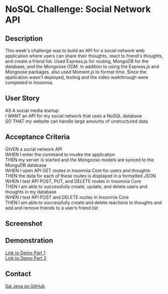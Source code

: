 # NoSQL Challenge: Social Network API

## Description
This week's challenge was to build an API for a social network web application where users can share their thoughts, react to friend's thoughts, and create a friend list.
Used Express.js for routing, MongoDB for the database, and the Mongoose ODM. In addition to using the Express.js and Mongoose packages, also used Moment.js to format time. 
Since the application wasn't deployed, testing and the video walkthrough were completed in Insomnia.

## User Story

AS A social media startup  
I WANT an API for my social network that uses a NoSQL database  
SO THAT my website can handle large amounts of unstructured data  

## Acceptance Criteria

GIVEN a social network API  
WHEN I enter the command to invoke the application  
THEN my server is started and the Mongoose models are synced to the MongoDB database  
WHEN I open API GET routes in Insomnia Core for users and thoughts  
THEN the data for each of these routes is displayed in a formatted JSON  
WHEN I test API POST, PUT, and DELETE routes in Insomnia Core  
THEN I am able to successfully create, update, and delete users and thoughts in my database  
WHEN I test API POST and DELETE routes in Insomnia Core  
THEN I am able to successfully create and delete reactions to thoughts and add and remove friends to a user’s friend list  

## Screenshot



## Demonstration

[Link to Demo Part 1](https://drive.google.com/file/d/1Sv-E1GCBn_gdM7hHRnrjQhhtEfN9HH4W/view)  
[Link to Demo Part 2](https://drive.google.com/file/d/1bWNSfK2iXrH7ltQaueZgbPTrBrs1Lm4c/view)

## Contact
[Saj Jeya on GitHub](http://github.com/sajees89)
